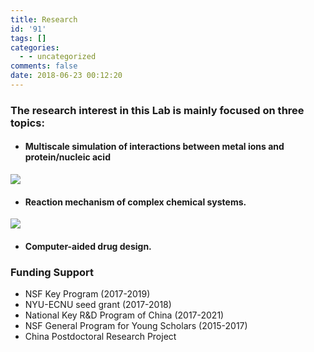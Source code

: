 ```yaml
---
title: Research
id: '91'
tags: []
categories:
  - - uncategorized
comments: false
date: 2018-06-23 00:12:20
---
```


### The research interest in this Lab is mainly focused on three topics:

*   #### Multiscale simulation of interactions between metal ions and protein/nucleic acid
![](https://img.njzjz.win/?url=https://api.njzjz.win/1jHOkGyPgne4mfbfI6mF5aLLtsk2TtcnT)
    
*   #### Reaction mechanism of complex chemical systems. 
![](https://img.njzjz.win/?url=https://api.njzjz.win/1OV0JUIztLlrRdBd-asGYrnEE6IdA-_0y)
    
*   #### Computer-aided drug design.
    

### Funding Support

*   NSF Key Program (2017-2019)
*   NYU-ECNU seed grant (2017-2018)
*   National Key R&D Program of China (2017-2021)
*   NSF General Program for Young Scholars (2015-2017)
*   China Postdoctoral Research Project